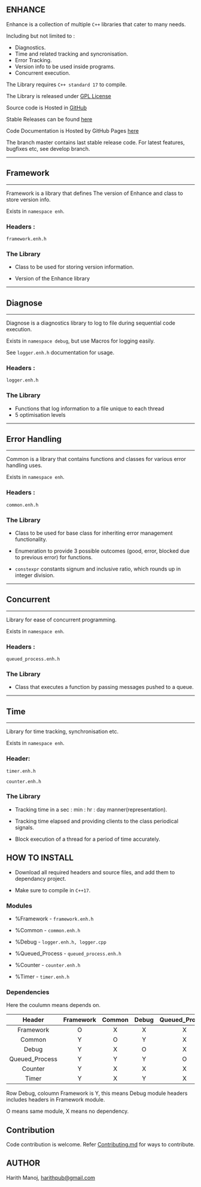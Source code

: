 [//]: # (\mainpage Enhance Main Page)

## ENHANCE ##

Enhance is a collection of multiple `C++` libraries that cater to many needs.

Including but not limited to :

* Diagnostics.
* Time and related tracking and syncronisation.
* Error Tracking.
* Version info to be used inside programs.
* Concurrent execution.

The Library requires `C++ standard 17` to compile.

The Library is released under [GPL License](https://github.com/harithmanoj/Enhance/blob/master/License.md)

Source code is Hosted in [GitHub](https://github.com/harithmanoj/Enhance)

Stable Releases can be found [here](https://github.com/harithmanoj/Enhance/releases)

Code Documentation is Hosted by GitHub Pages [here](https://harithmanoj.github.io/Enhance/index.html)

The branch master contains last stable release code. For latest features, bugfixes etc, see develop branch.

_______________________________________________________________________________
## Framework
_______________________________________________________________________________

Framework is a library that defines The version of Enhance and class to store
version info.

Exists in `namespace enh`.

### Headers :

`framework.enh.h`

### The Library 

* Class to be used for storing version information.

* Version of the Enhance library

_______________________________________________________________________________
## Diagnose
_______________________________________________________________________________

Diagnose is a diagnostics library to log to file during sequential code 
execution.

Exists in `namespace debug`, but use Macros for logging easily.

See `logger.enh.h` documentation for usage.

### Headers :

`logger.enh.h`

### The Library 

* Functions that log information to a file unique to each thread
* 5 optimisation levels


_______________________________________________________________________________
## Error Handling
_______________________________________________________________________________

Common is a library that contains functions and classes for various error
 handling uses.

Exists in `namespace enh`.

### Headers :

`common.enh.h`

### The Library 

* Class to be used for base class for inheriting error management functionality.

* Enumeration to provide 3 possible outcomes (good, error, blocked due to 
previous error) for functions.

* `constexpr` constants signum and inclusive ratio, which rounds up in integer 
division.

_______________________________________________________________________________
## Concurrent
_______________________________________________________________________________

Library for ease of concurrent programming.

Exists in `namespace enh`.

### Headers :

`queued_process.enh.h`

### The Library 

* Class that executes a function by passing messages pushed to a queue.
_______________________________________________________________________________
## Time
_______________________________________________________________________________

Library for time tracking, synchronisation etc. 

Exists in `namespace enh`.

### Header:

`timer.enh.h`

`counter.enh.h`

### The Library 

* Tracking time in a sec : min : hr : day manner(representation).

* Tracking time elapsed and providing clients to the class periodical signals.

* Block execution of a thread for a period of time accurately.

## HOW TO INSTALL 

* Download all required headers and source files, and add them to dependancy 
project.

* Make sure to compile in `C++17`.

### Modules

* %Framework - `framework.enh.h`

* %Common - `common.enh.h`

* %Debug - `logger.enh.h, logger.cpp`

* %Queued_Process - `queued_process.enh.h`

* %Counter - `counter.enh.h`

* %Timer - `timer.enh.h`

### Dependencies

Here the coulumn means depends on.

| Header                | Framework |  Common | Debug | Queued_Process  | Counter | Timer |
|         :----:        |  :----:   |  :---:  | :---: |      :---:      |  :---:  | :---: |
| Framework             | O         | X       | X     | X               | X       | X     |
| Common                | Y         | O       | Y     | X               | X       | X     |
| Debug                 | Y         | X       | O     | X               | X       | X     |
| Queued_Process        | Y         | Y       | Y     | O               | X       | X     |
| Counter               | Y         | X       | X     | X               | O       | X     |
| Timer                 | Y         | X       | Y     | X               | X       | O     |

Row Debug, coloumn Framework is Y, this means Debug module headers includes headers in Framework module.

O means same module, X means no dependency.

## Contribution


Code contribution is welcome. Refer [Contributing.md](https://github.com/harithmanoj/Enhance/blob/master/Contributing.md) for ways to contribute.



## AUTHOR

Harith Manoj, <harithpub@gmail.com>

